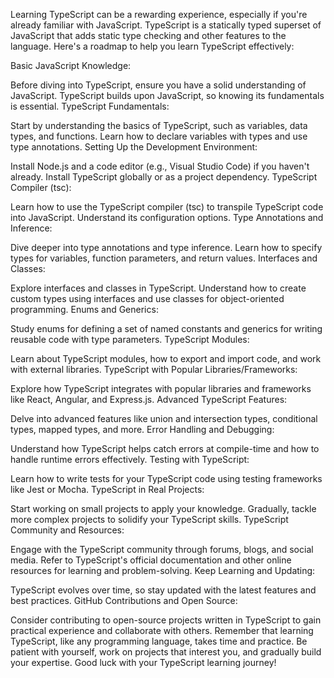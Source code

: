 Learning TypeScript can be a rewarding experience, especially if you're already familiar with JavaScript. TypeScript is a statically typed superset of JavaScript that adds static type checking and other features to the language. Here's a roadmap to help you learn TypeScript effectively:

Basic JavaScript Knowledge:

Before diving into TypeScript, ensure you have a solid understanding of JavaScript. TypeScript builds upon JavaScript, so knowing its fundamentals is essential.
TypeScript Fundamentals:

Start by understanding the basics of TypeScript, such as variables, data types, and functions. Learn how to declare variables with types and use type annotations.
Setting Up the Development Environment:

Install Node.js and a code editor (e.g., Visual Studio Code) if you haven't already.
Install TypeScript globally or as a project dependency.
TypeScript Compiler (tsc):

Learn how to use the TypeScript compiler (tsc) to transpile TypeScript code into JavaScript. Understand its configuration options.
Type Annotations and Inference:

Dive deeper into type annotations and type inference. Learn how to specify types for variables, function parameters, and return values.
Interfaces and Classes:

Explore interfaces and classes in TypeScript. Understand how to create custom types using interfaces and use classes for object-oriented programming.
Enums and Generics:

Study enums for defining a set of named constants and generics for writing reusable code with type parameters.
TypeScript Modules:

Learn about TypeScript modules, how to export and import code, and work with external libraries.
TypeScript with Popular Libraries/Frameworks:

Explore how TypeScript integrates with popular libraries and frameworks like React, Angular, and Express.js.
Advanced TypeScript Features:

Delve into advanced features like union and intersection types, conditional types, mapped types, and more.
Error Handling and Debugging:

Understand how TypeScript helps catch errors at compile-time and how to handle runtime errors effectively.
Testing with TypeScript:

Learn how to write tests for your TypeScript code using testing frameworks like Jest or Mocha.
TypeScript in Real Projects:

Start working on small projects to apply your knowledge. Gradually, tackle more complex projects to solidify your TypeScript skills.
TypeScript Community and Resources:

Engage with the TypeScript community through forums, blogs, and social media.
Refer to TypeScript's official documentation and other online resources for learning and problem-solving.
Keep Learning and Updating:

TypeScript evolves over time, so stay updated with the latest features and best practices.
GitHub Contributions and Open Source:

Consider contributing to open-source projects written in TypeScript to gain practical experience and collaborate with others.
Remember that learning TypeScript, like any programming language, takes time and practice. Be patient with yourself, work on projects that interest you, and gradually build your expertise. Good luck with your TypeScript learning journey!